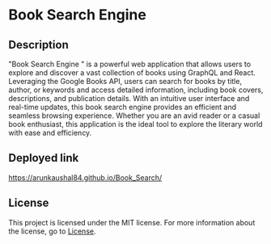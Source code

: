 #  Book Search Engine

## Description

"Book Search Engine " is a powerful web application that allows users to explore and discover a vast collection of books using GraphQL and React. Leveraging the Google Books API, users can search for books by title, author, or keywords and access detailed information, including book covers, descriptions, and publication details. With an intuitive user interface and real-time updates, this book search engine provides an efficient and seamless browsing experience. Whether you are an avid reader or a casual book enthusiast, this application is the ideal tool to explore the literary world with ease and efficiency.






## Deployed link 
https://arunkaushal84.github.io/Book_Search/

## License 
This project is licensed under the MIT license. For more information about the license, go to [License](https://choosealicense.com/licenses/mit/).




